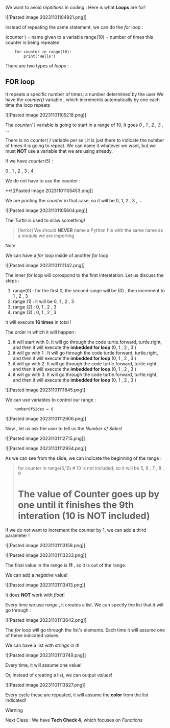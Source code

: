 


We want to avoid *repititions* in coding : Here is what **Loops** are for!


![[Pasted image 20231101104921.png]]



Instead of repeating the same statement, we can do the *for* loop : 


(counter ) = name given to a variable
range(10) = number of times this counter is being repeated 

		for counter in range(10):
			print('Hello')


There are two types of *loops* :



## FOR loop 


It repeats a specific number of times; a number determined by the user
We have the *counter()* variable , which increments automatically by one each time the loop repeats


![[Pasted image 20231101105218.png]]



The *counter( )* variable is going to start in a range of 10.
It goes *0 , 1 , 2 , 3 , ...*


There is no *counter( )* variable per se ; it is just there to indicate the number of times it is going to repeat. We can name it whatever we want, but we must **NOT** use a variable that we are using already.

If we have *counter(5)* :

0 , 1 , 2 , 3 , 4 


We do not have to use the counter :

**![[Pasted image 20231101105453.png]]


We are printing the *counter* in that case, so it will be 0, 1, 2 , 3 , ...

![[Pasted image 20231101105604.png]]


The *Turtle* is used to draw something!

> [!error] 
> We should **NEVER** name a Python file with the same name as a *module* we are importing
> 



> [!note] 
> We can have a *for* loop inside of another *for* loop 
> 


![[Pasted image 20231101111142.png]]

The inner *for* loop will corospond to the first interetation. Let us discuss the steps :


1. range(0) : for the first 0, the second range will be (0) , then increment to 1 , 2 , 3
2. range (1) : it will be 0, 1 , 2 , 3 
3. range (2) : 0, 1 , 2 , 3 
4. range (3) : 0, 1 , 2 , 3 

It will execute **16 times** in total !


The order in which it will happen :

1. it will start with 0. It will go through the code turtle.forward, turtle.right, and then it will execute the **imbedded for loop** (0, 1 , 2 , 3 )
2. it will go with 1 .  It will go through the code turtle.forward, turtle.right, and then it will execute the **imbedded for loop** (0, 1 , 2 , 3 )
3. it will go with 2.  It will go through the code turtle.forward, turtle.right, and then it will execute the **imbedded for loop** (0, 1 , 2 , 3 )
4. it will go with 3.  It will go through the code turtle.forward, turtle.right, and then it will execute the **imbedded for loop** (0, 1 , 2 , 3 )



![[Pasted image 20231101111845.png]]




We can use variables to control our range : 


		numberOfSides = 6


![[Pasted image 20231101112606.png]]


Now , let us ask the user to tell us the *Number of Sides*!


![[Pasted image 20231101112715.png]]



![[Pasted image 20231101112934.png]]


As we can see from the slide, we can indicate the beginning of the range : 


>for counter in range(5,10) # 10 is not included, so it will be 5, 6 , 7 , 8 , 9
># The value of **Counter** goes up by one until it finishes the 9th interation (10 is NOT included)


If we do not want to increment the counter by 1, we can add a third parameter !


![[Pasted image 20231101113158.png]]


![[Pasted image 20231101113233.png]]


The final value in the range is **11** , so it is out of the range. 


We can add a *negative* value!


![[Pasted image 20231101113413.png]]


It does **NOT** work with *float*!



Every time we use *range* , it creates a list. We can specify the list that it will go through : 



![[Pasted image 20231101113642.png]]



The *for* loop will go through the list's elements. Each time it will assume one of these indicated values. 


We can have a list with *strings* in it!

![[Pasted image 20231101113749.png]]


Every time, it will assume one value!




Or, instead of creating a list, we can output *values*!



![[Pasted image 20231101113827.png]]



Every cycle these are repeated, it will assume the **color** from the list indicated!



> [!warning] 
> Next Class : We have **Tech Check 4**, which focuses on *Functions*
> 



